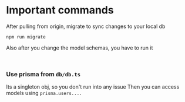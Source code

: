 # Important commands

After pulling from origin, migrate to sync changes to your local db

```
npm run migrate
```

Also after you change the model schemas, you have to run it

<br/>

### Use prisma from `db/db.ts`

Its a singleton obj, so you don't run into any issue
Then you can access models using `prisma.users....`
